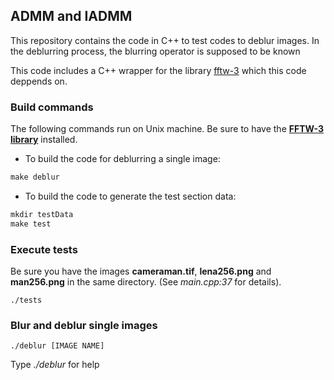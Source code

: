 ## ADMM and IADMM

This repository contains the code in C++ to test codes to deblur images. In the deblurring process, the blurring operator is supposed to be known

This code includes a C++ wrapper for the library [fftw-3](http://www.fftw.org/)
which this code deppends on.


### Build commands
The following commands run on Unix machine. Be sure to have the [**FFTW-3 library**](http://www.fftw.org/) installed.

- To build the code for deblurring a single image:
```Makefile
make deblur
```
- To build the code to generate the test section data:
```Makefile
mkdir testData
make test
```

### Execute tests
Be sure you have the images **cameraman.tif**, **lena256.png** and **man256.png** in the same directory. (See *main.cpp:37* for details).
```
./tests
```
### Blur and deblur single images
```
./deblur [IMAGE NAME]
```
Type *./deblur* for help
